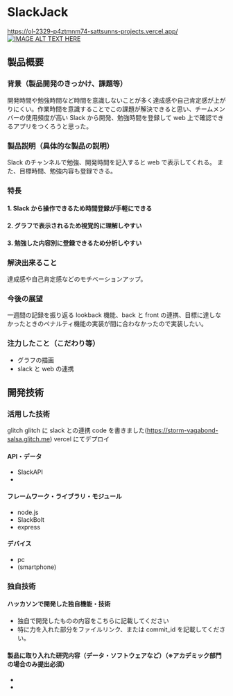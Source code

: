# SlackJack

https://ol-2329-p4ztmnm74-sattsunns-projects.vercel.app/
[![IMAGE ALT TEXT HERE](https://jphacks.com/wp-content/uploads/2023/07/JPHACKS2023_ogp.png)](https://youtu.be/r-rJG-_BIPg)

## 製品概要

### 背景（製品開発のきっかけ、課題等）

開発時間や勉強時間など時間を意識しないことが多く達成感や自己肯定感が上がりにくい。作業時間を意識することでこの課題が解決できると思い、チームメンバーの使用頻度が高い Slack から開発、勉強時間を登録して web 上で確認できるアプリをつくろうと思った。

### 製品説明（具体的な製品の説明）

Slack のチャンネルで勉強、開発時間を記入すると web で表示してくれる。
また、目標時間、勉強内容も登録できる。

### 特長

#### 1. Slack から操作できるため時間登録が手軽にできる

#### 2. グラフで表示されるため視覚的に理解しやすい

#### 3. 勉強した内容別に登録できるため分析しやすい

### 解決出来ること

達成感や自己肯定感などのモチベーションアップ。

### 今後の展望

一週間の記録を振り返る lookback 機能、back と front の連携、目標に達しなかったときのペナルティ機能の実装が間に合わなかったので実装したい。

### 注力したこと（こだわり等）

-   グラフの描画
-   slack と web の連携

## 開発技術

### 活用した技術

glitch
glitch に slack との連携 code を書きました(https://storm-vagabond-salsa.glitch.me)
vercel にてデプロイ

#### API・データ

-   SlackAPI
-

#### フレームワーク・ライブラリ・モジュール

-   node.js
-   SlackBolt
-   express

#### デバイス

-   pc
-   (smartphone)

### 独自技術

#### ハッカソンで開発した独自機能・技術

-   独自で開発したものの内容をこちらに記載してください
-   特に力を入れた部分をファイルリンク、または commit_id を記載してください。

#### 製品に取り入れた研究内容（データ・ソフトウェアなど）（※アカデミック部門の場合のみ提出必須）

-
-
